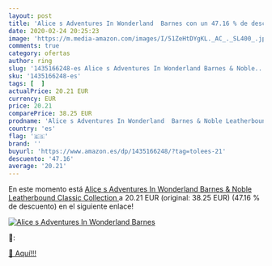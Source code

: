 ```yaml
---
layout: post
title: 'Alice s Adventures In Wonderland  Barnes con un 47.16 % de descuento'
date: 2020-02-24 20:25:23
image: 'https://m.media-amazon.com/images/I/51ZeHtDYgKL._AC_._SL400_.jpg'
comments: true
category: ofertas
author: ring
slug: '1435166248-es Alice s Adventures In Wonderland Barnes & Noble...'
sku: '1435166248-es'
tags: [  ]
actualPrice: 20.21 EUR
currency: EUR
price: 20.21
comparePrice: 38.25 EUR
prodname: 'Alice s Adventures In Wonderland  Barnes & Noble Leatherbound Classic Collection '
country: 'es'
flag: '🇪🇸'
brand: ''
buyurl: 'https://www.amazon.es/dp/1435166248/?tag=tolees-21'
descuento: '47.16'
average: '20.21'
---
```


En este momento está [Alice s Adventures In Wonderland  Barnes & Noble Leatherbound Classic Collection ](https://www.amazon.es/dp/1435166248/?tag=tolees-21) a 20.21 EUR (original: 38.25 EUR) (47.16 %  de descuento) en el siguiente enlace!

[![Alice s Adventures In Wonderland  Barnes](https://m.media-amazon.com/images/I/51ZeHtDYgKL._AC_._SL400_.jpg)](https://www.amazon.es/dp/1435166248/?tag=tolees-21)

🔎:


[🛒 Aquí!!!](https://www.amazon.es/dp/1435166248/?tag=tolees-21)
